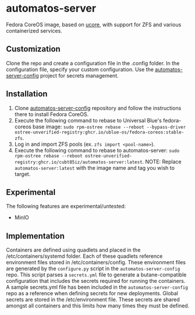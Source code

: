 # automatos-server

Fedora CoreOS image, based on [ucore](https://github.com/ublue-os/ucore.git), with support for ZFS and various containerized services.

## Customization

Clone the repo and create a configuration file in the .config folder. In the configuration file, specify your custom configuration. Use the [automatos-server-config](https://github.com/cubt85iz/automatos-server-config.git) project for secrets management.

## Installation

1. Clone [automatos-server-config](https://github.com/cubt85iz/automatos-server-config.git) repository and follow the instructions there to install Fedora CoreOS.
1. Execute the following command to rebase to Universal Blue's fedora-coreos base image: `sudo rpm-ostree rebase --reboot --bypass-driver ostree-unverified-registry:ghcr.io/ublue-os/fedora-coreos:stable-zfs`.
1. Log in and import ZFS pools (ex. `zfs import <pool-name>`).
1. Execute the following command to rebase to automatos-server: `sudo rpm-ostree rebase --reboot ostree-unverified-registry:ghcr.io/cubt85iz/automatos-server:latest`. NOTE: Replace `automatos-server:latest` with the image name and tag you wish to target.

## Experimental

The following features are experimental/untested:

* MinIO

## Implementation

Containers are defined using quadlets and placed in the /etc/containers/systemd folder. Each of these quadlets reference environment files stored in /etc/containers/config. These environment files are generated by the `configure.py` script in the `automatos-server-config` repo. This script parses a `secrets.yml` file to generate a butane-compatible configuration that includes the secrets required for running the containers. A sample secrets.yml file has been included in the `automatos-server-config` repo as a reference when defining secrets for new deployments. Global secrets are stored in the /etc/environment file. These secrets are shared amongst all containers and this limits how many times they must be defined.

